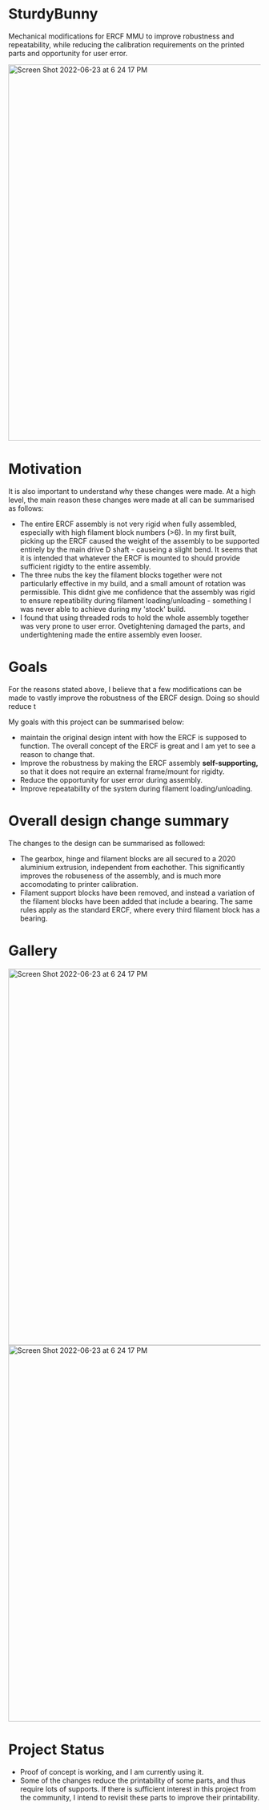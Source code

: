 # SturdyBunny
Mechanical modifications for ERCF MMU to improve robustness and repeatability, while reducing the calibration requirements on the printed parts and opportunity for user error.

<img width="751" alt="Screen Shot 2022-06-23 at 6 24 17 PM" src="https://user-images.githubusercontent.com/12782053/224241539-aa03bb39-65f1-4dc2-96fa-9cc9772d24f0.png">

# Motivation

It is also important to understand why these changes were made. At a high level, the main reason these changes were made at all can be summarised as follows:

- The entire ERCF assembly is not very rigid when fully assembled, especially with high filament block numbers (>6). In my first built, picking up the ERCF caused the weight of the assembly to be supported entirely by the main drive D shaft - causeing a slight bend. It seems that it is intended that whatever the ERCF is mounted to should provide sufficient rigidty to the entire assembly.
- The three nubs the key the filament blocks together were not particularly effective in my build, and a small amount of rotation was permissible. This didnt give me confidence that the assembly was rigid to ensure repeatibility during filament loading/unloading - something I was never able to achieve during my 'stock' build.
- I found that using threaded rods to hold the whole assembly together was very prone to user error. Ovetightening damaged the parts, and undertightening made the entire assembly even looser.

# Goals

For the reasons stated above, I believe that a few modifications can be made to vastly improve the robustness of the ERCF design. Doing so should reduce t

My goals with this project can be summarised below:
- maintain the original design intent with how the ERCF is supposed to function. The overall concept of the ERCF is great and I am yet to see a reason to change that.
- Improve the robustness by making the ERCF assembly **self-supporting,** so that it does not require an external frame/mount for rigidty.
- Reduce the opportunity for user error during assembly.
- Improve repeatability of the system during filament loading/unloading.


# Overall design change summary

The changes to the design can be summarised as followed:
- The gearbox, hinge and filament blocks are all secured to a 2020 aluminium extrusion, independent from eachother. This significantly improves the robuseness of the assembly, and is much more accomodating to printer calibration.
- Filament support blocks have been removed, and instead a variation of the filament blocks have been added that include a bearing. The same rules apply as the standard ERCF, where every third filament block has a bearing.


# Gallery

<img width="751" alt="Screen Shot 2022-06-23 at 6 24 17 PM" src="https://user-images.githubusercontent.com/12782053/219339445-99551fb0-b9c3-44d8-9530-d1575f7b84d0.png">

<img width="751" alt="Screen Shot 2022-06-23 at 6 24 17 PM" src="https://user-images.githubusercontent.com/12782053/219339421-af12978a-4316-4073-a3a8-409226749ea3.png">

# Project Status

- Proof of concept is working, and I am currently using it.
- Some of the changes reduce the printability of some parts, and thus require lots of supports. If there is sufficient interest in this project from the community, I intend to revisit these parts to improve their printability.


